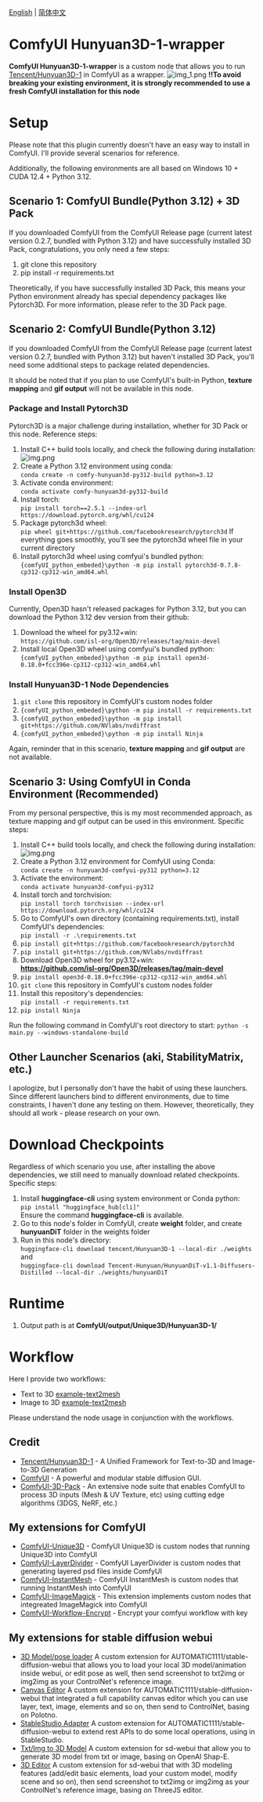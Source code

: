 [English](README.md) | [简体中文](README_zh_CN.md)
# ComfyUI Hunyuan3D-1-wrapper

**ComfyUI Hunyuan3D-1-wrapper** is a custom node that allows you to run [Tencent/Hunyuan3D-1](https://github.com/Tencent/Hunyuan3D-1) in ComfyUI as a wrapper.
![img_1.png](img_1.png)
**!!To avoid breaking your existing environment, it is strongly recommended to use a fresh ComfyUI installation for this node**

# Setup
Please note that this plugin currently doesn't have an easy way to install in ComfyUI. I'll provide several scenarios for reference.

Additionally, the following environments are all based on Windows 10 + CUDA 12.4 + Python 3.12.

## Scenario 1: ComfyUI Bundle(Python 3.12) + 3D Pack
If you downloaded ComfyUI from the ComfyUI Release page (current latest version 0.2.7, bundled with Python 3.12) and have successfully installed 3D Pack, congratulations, you only need a few steps:
1. git clone this repository
2. pip install -r requirements.txt

Theoretically, if you have successfully installed 3D Pack, this means your Python environment already has special dependency packages like Pytorch3D. For more information, please refer to the 3D Pack page.

## Scenario 2: ComfyUI Bundle(Python 3.12)
If you downloaded ComfyUI from the ComfyUI Release page (current latest version 0.2.7, bundled with Python 3.12) but haven't installed 3D Pack, you'll need some additional steps to package related dependencies.

It should be noted that if you plan to use ComfyUI's built-in Python, **texture mapping** and **gif output** will not be available in this node.

### Package and Install Pytorch3D
Pytorch3D is a major challenge during installation, whether for 3D Pack or this node. Reference steps:
1. Install C++ build tools locally, and check the following during installation: ![img.png](img.png)
2. Create a Python 3.12 environment using conda:  
`conda create -n comfy-hunyuan3d-py312-build python=3.12`
3. Activate conda environment:  
`conda activate comfy-hunyuan3d-py312-build`
4. Install torch:  
`pip install torch==2.5.1 --index-url https://download.pytorch.org/whl/cu124`
5. Package pytorch3d wheel:  
`pip wheel git+https://github.com/facebookresearch/pytorch3d`
If everything goes smoothly, you'll see the pytorch3d wheel file in your current directory
6. Install pytorch3d wheel using comfyui's bundled python:  
`{comfyUI_python_embeded}\python -m pip install pytorch3d-0.7.8-cp312-cp312-win_amd64.whl`

### Install Open3D
Currently, Open3D hasn't released packages for Python 3.12, but you can download the Python 3.12 dev version from their github:
1. Download the wheel for py3.12+win:  
`https://github.com/isl-org/Open3D/releases/tag/main-devel`
2. Install local Open3D wheel using comfyui's bundled python:  
`{comfyUI_python_embeded}\python -m pip install open3d-0.18.0+fcc396e-cp312-cp312-win_amd64.whl`

### Install Hunyuan3D-1 Node Dependencies
1. `git clone` this repository in ComfyUI's custom nodes folder
2. `{comfyUI_python_embeded}\python -m pip install -r requirements.txt`
3. `{comfyUI_python_embeded}\python -m pip install git+https://github.com/NVlabs/nvdiffrast`
4. `{comfyUI_python_embeded}\python -m pip install Ninja`

Again, reminder that in this scenario, **texture mapping** and **gif output** are not available.

## Scenario 3: Using ComfyUI in Conda Environment (Recommended)
From my personal perspective, this is my most recommended approach, as texture mapping and gif output can be used in this environment. Specific steps:
1. Install C++ build tools locally, and check the following during installation: ![img.png](img.png)
2. Create a Python 3.12 environment for ComfyUI using Conda:  
`conda create -n hunyuan3d-comfyui-py312 python=3.12`
3. Activate the environment:  
`conda activate hunyuan3d-comfyui-py312`
4. Install torch and torchvision:  
`pip install torch torchvision --index-url https://download.pytorch.org/whl/cu124`
5. Go to ComfyUI's own directory (containing requirements.txt), install ComfyUI's dependencies:  
`pip install -r .\requirements.txt`
6. `pip install git+https://github.com/facebookresearch/pytorch3d`
7. `pip install git+https://github.com/NVlabs/nvdiffrast`
8. Download Open3D wheel for py3.12+win:  
**https://github.com/isl-org/Open3D/releases/tag/main-devel**
9. `pip install open3d-0.18.0+fcc396e-cp312-cp312-win_amd64.whl`
10. `git clone` this repository in ComfyUI's custom nodes folder
11. Install this repository's dependencies:  
`pip install -r requirements.txt`
12. `pip install Ninja`

Run the following command in ComfyUI's root directory to start:
`python -s main.py --windows-standalone-build`

## Other Launcher Scenarios (aki, StabilityMatrix, etc.)
I apologize, but I personally don't have the habit of using these launchers. Since different launchers bind to different environments, due to time constraints, I haven't done any testing on them. However, theoretically, they should all work - please research on your own.

# Download Checkpoints
Regardless of which scenario you use, after installing the above dependencies, we still need to manually download related checkpoints. Specific steps:
1. Install **huggingface-cli** using system environment or Conda python:  
`pip install "huggingface_hub[cli]"`  
Ensure the command **huggingface-cli** is available.
2. Go to this node's folder in ComfyUI, create **weight** folder, and create **hunyuanDiT** folder in the weights folder
3. Run in this node's directory:  
`huggingface-cli download tencent/Hunyuan3D-1 --local-dir ./weights`  
and  
`huggingface-cli download Tencent-Hunyuan/HunyuanDiT-v1.1-Diffusers-Distilled --local-dir ./weights/hunyuanDiT`

# Runtime
1. Output path is at **ComfyUI/output/Unique3D/Hunyuan3D-1/**

# Workflow
Here I provide two workflows:
- Text to 3D [example-text2mesh](workflow/example-text2mesh.json)
- Image to 3D [example-text2mesh](workflow/example-image2mesh.json)

Please understand the node usage in conjunction with the workflows.

## Credit
- [Tencent/Hunyuan3D-1](https://github.com/Tencent/Hunyuan3D-1) - A Unified Framework for Text-to-3D and Image-to-3D Generation
- [ComfyUI](https://github.com/comfyanonymous/ComfyUI) - A powerful and modular stable diffusion GUI.
- [ComfyUI-3D-Pack](https://github.com/MrForExample/ComfyUI-3D-Pack) - An extensive node suite that enables ComfyUI to process 3D inputs (Mesh & UV Texture, etc) using cutting edge algorithms (3DGS, NeRF, etc.)

## My extensions for ComfyUI
- [ComfyUI-Unique3D](https://github.com/jtydhr88/ComfyUI-Unique3D) - ComfyUI Unique3D is custom nodes that running Unique3D into ComfyUI
- [ComfyUI-LayerDivider](https://github.com/jtydhr88/ComfyUI-LayerDivider) - ComfyUI LayerDivider is custom nodes that generating layered psd files inside ComfyUI
- [ComfyUI-InstantMesh](https://github.com/jtydhr88/ComfyUI-InstantMesh) - ComfyUI InstantMesh is custom nodes that running InstantMesh into ComfyUI
- [ComfyUI-ImageMagick](https://github.com/jtydhr88/ComfyUI-ImageMagick) - This extension implements custom nodes that integreated ImageMagick into ComfyUI
- [ComfyUI-Workflow-Encrypt](https://github.com/jtydhr88/ComfyUI-Workflow-Encrypt) - Encrypt your comfyui workflow with key

## My extensions for stable diffusion webui
- [3D Model/pose loader](https://github.com/jtydhr88/sd-3dmodel-loader) A custom extension for AUTOMATIC1111/stable-diffusion-webui that allows you to load your local 3D model/animation inside webui, or edit pose as well, then send screenshot to txt2img or img2img as your ControlNet's reference image.
- [Canvas Editor](https://github.com/jtydhr88/sd-canvas-editor) A custom extension for AUTOMATIC1111/stable-diffusion-webui that integrated a full capability canvas editor which you can use layer, text, image, elements and so on, then send to ControlNet, basing on Polotno.
- [StableStudio Adapter](https://github.com/jtydhr88/sd-webui-StableStudio) A custom extension for AUTOMATIC1111/stable-diffusion-webui to extend rest APIs to do some local operations, using in StableStudio.
- [Txt/Img to 3D Model](https://github.com/jtydhr88/sd-webui-txt-img-to-3d-model) A custom extension for sd-webui that allow you to generate 3D model from txt or image, basing on OpenAI Shap-E.
- [3D Editor](https://github.com/jtydhr88/sd-webui-3d-editor) A custom extension for sd-webui that with 3D modeling features (add/edit basic elements, load your custom model, modify scene and so on), then send screenshot to txt2img or img2img as your ControlNet's reference image, basing on ThreeJS editor.
